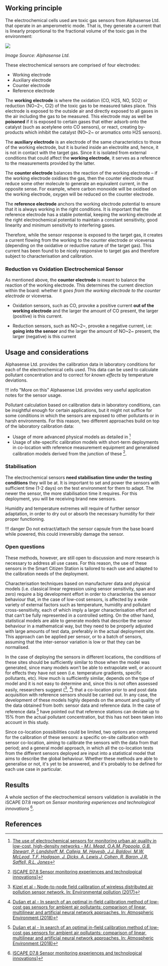 ## Working principle

The electrochemical cells used are toxic gas sensors from Alphasense Ltd. that operate in an amperometric mode. That is, they generate a current that is linearly proportional to the fractional volume of the toxic gas in the environment:

![](https://i.imgur.com/K0yeMN0.png)

_Image Source: Alphasense Ltd._

These electrochemical sensors are comprised of four electrodes:

- Working electrode
- Auxiliary electrode
- Counter electrode
- Reference electrode

The **working electrode** is where the oxidation (CO, H2S, NO, SO2) or reduction (NO~2~, Cl2) of the toxic gas to be measured takes place. This electrode is exposed to the outside air and  directly exposed to all gases in the air including the gas to be measured. This electrode may as well be **poisoned** if it is exposed to certain gases that either adsorb onto the catalyst (such as acetylene onto CO sensors), or react, creating by-products which inhibit the catalyst (NO~2~ or aromatics onto H2S sensors).

The **auxiliary electrode** is an electrode of the same characteristics to those of the working electrode, but it is buried inside an electrolite and, hence, it is not in contact with the target gas. Since it is isolated from external conditions that could affect the **working electrode**, it serves as a reference to the measurements provided by the latter.

The **counter electrode** balances the reaction of the working electrode – if the working electrode oxidises the gas, then the counter electrode must reduce some other molecule to generate an equivalent current, in the opposite sense. For example, where carbon monoxide will be oxidised on the working electrode, oxygen will be reduced on the counter electrode.

The **reference electrode** anchors the working electrode potential to ensure that it is always working in the right conditions. It is important that the reference electrode has a stable potential, keeping the working electrode at the right electrochemical potential to maintain a constant sensitivity, good linearity and minimum sensitivity to interfering gases.

Therefore, while the sensor response is exposed to the target gas, it creates a current flowing from the working to the counter electrode or viceversa (depending on the oxidative or reductive nature of the target gas). This current has been found to be nicely responsive to target gas and therefore subject to characterisation and calibration.

### Reduction vs Oxidation Electrochemical Sensor

As mentioned above, the **counter electrode** is meant to balance the reaction of the working electrode. This determines the current direction within the board: whether it _goes from the working electrode to the counter electrode_ or viceversa.

- Oxidation sensors, such as CO, provoke a positive current **out of the working electrode** and the larger the amount of CO present, the larger (positive) is this current.

- Reduction sensors, such as NO~2~, provoke a negative current, i.e: **going into the sensor** and the larger the amount of NO~2~ present, the larger (negative) is this current

## Usage and considerations

Alphasense Ltd. provides the calibration data in laboratory conditions for each of the electrochemical cells used. This data can be used to calculate pollutant concentration and to correct for _known effects_ by temperature deviations. 

!!! info "More on this"
    Alphasense Ltd. provides very useful application notes for the sensor usage.

Pollutant calculation based on calibration data in laboratory conditions, can be insightful enough for certain applications, but it might not suffice for some conditions in which the sensors are exposed to other pollutants or in harsh environments. For this reason, two different approaches build on top of the laboratory calibration data:

- Usage of more advanced physical models as detailed in [^1]
- Usage of site-specific calibration models with short-term deployments in co-location with reference measurement equipment and generalised calibration models derived from the junction of these [^4].

### Stabilisation

The electrochemical sensors **need stabilisation time under the testing conditions** they will be at. It is important to set and power the sensors with sufficient time (1-2 days) on the test environment for them to adapt. The newer the sensor, the more stabilisation time it requires. For this deployment, you will be receiving brand new sensors.

Humidity and temperature extremes will require of further sensor adaptation, in order to dry out or absorb the necessary humidity for their proper functioning.

!!! danger
    Do not extract/attach the sensor capsule from the base board while powered, this could irreversibly damage the sensor.

### Open questions

These methods, however, are still open to discussion and more research is necessary to address all use cases. For this reason, the use of these sensors in the Smart Citizen Station is tailored to each use and adapted to the calibration needs of the deployment. 

Characterisation techniques based on manufacturer data and physical models (i.e. classical linear regression using sensor sensitivity, span and zero) require a big development effort in order to characterise the sensor behaviour that, in the case of low-cost sensors, is affected by a wide variety of external factors such as temperature, humidity and pollutant cross-sensitivity, each of which imply a larger characterisation effort and that can’t be fully represented in a controlled setting. On the other hand, statistical models are able to generate models that describe the sensor behaviour in a mathematical way, but they need to be properly adjusted with large amounts of test data, preferably in the actual deployment site. This approach can be applied per sensor, or to a batch of sensors, assuming that the inter-sensor variation is low or that they can be normalised.

In the case of deploying the sensors in different locations, the conditions of these sites should be sufficiently similar to those when the model was generated, since many models won’t be able to extrapolate well, or account for effects they have not seen (i.e. temperature gradients, specific pollutants, etc). How much is ​sufficiently similar​, depends on the type of model and it is not easy to determine and, since this is not often assessed easily, researchers suggest ([^5], [^6]) that a co-location prior to and post data acquisition with reference sensors should be carried out. In any case, the development of these models highly depends on the amount and quality of the data obtained from both: sensor data and reference data. In the case of reference data [^6] have pointed out that reference stations can deviate up to 15% from the actual pollutant concentration, but this has not been taken into account in this study.

Since co-location possibilities could be limited, two options are compared for the calibration of these sensors: a specific on-site calibration with sensor co-location, aiming to calibrate the sensors with the data from that period; and a general model approach, in which all the co-location tests from the different sensors deployed are input into a statistical model that aims to describe the global behaviour. Whether these methods are able to generalise or not, it's yet to be answered, and it's probably to be defined for each use case in particular.

## Results

A whole section of the electrochemical sensors validation is available in the iSCAPE D7.8 report on _Sensor monitoring experiences and technological innovations_ [^4].

## References

[^1]: [The use of electrochemical sensors for monitoring urban air quality
in low-cost, high-density networks - _M.I. Mead, O.A.M. Popoola, G.B. Stewart, P. Landshoff, M. Calleja, M. Hayesb, J.J. Baldovi, M.W. McLeod, T.F. Hodgson, J. Dicks, A. Lewis J. Cohen, R. Baron, J.R. Saffell, R.L. Jones_](https://www.sciencedirect.com/science/article/pii/S1352231012011284?via%3Dihub)

[^2]: [Development of a baseline-temperature correction methodology for
electrochemical sensors and its implications for long-term stability - _Olalekan A.M. Popoola*, Gregor B. Stewart, Mohammed I. Mead, Roderic L. Jones_](https://www.sciencedirect.com/science/article/pii/S1352231016308317?via%3Dihub)

[^3]: [Modelling atmospheric composition
in urban street canyons - _Vivien Bright, William Bloss and Xiaoming Cai_](https://rmets.onlinelibrary.wiley.com/doi/full/10.1002/wea.781)

[^4]: [ISCAPE D7.8 Sensor monitoring experiences and technological innovations](/assets/publications/iSCAPE_D78.pdf)]

[^5]: [Kizel et al - Node-to-node field calibration of wireless distributed air pollution sensor network. In: Environmental pollution (2017)](https://doi.org/10.1016/j.envpol.2017.09.042)

[^6]: [Dušan et al - In search of an optimal in-field calibration method of low-cost gas sensors for ambient air pollutants: comparison of linear, multilinear and artificial neural network approaches. In: Atmospheric Environment (2018)](https://doi.org/10.1016/j.atmosenv.2019.06.028)
